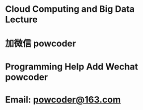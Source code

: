 # Cloud Computing and Big Data Lecture
# 加微信 powcoder

# Programming Help Add Wechat powcoder

# Email: powcoder@163.com

